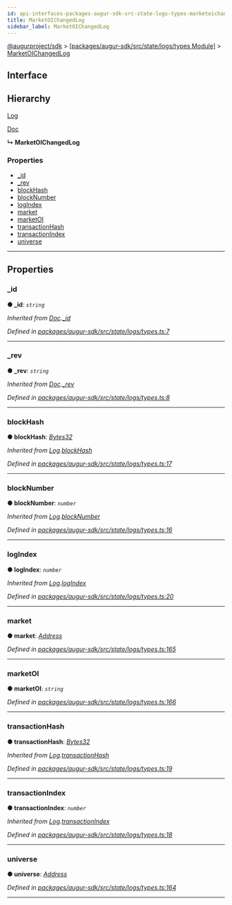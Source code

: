 ```yaml
---
id: api-interfaces-packages-augur-sdk-src-state-logs-types-marketoichangedlog
title: MarketOIChangedLog
sidebar_label: MarketOIChangedLog
---
```


[@augurproject/sdk](api-readme.md) > [[packages/augur-sdk/src/state/logs/types Module]](api-modules-packages-augur-sdk-src-state-logs-types-module.md) > [MarketOIChangedLog](api-interfaces-packages-augur-sdk-src-state-logs-types-marketoichangedlog.md)

## Interface

## Hierarchy

 [Log](api-interfaces-packages-augur-sdk-src-state-logs-types-log.md)

 [Doc](api-interfaces-packages-augur-sdk-src-state-logs-types-doc.md)

**↳ MarketOIChangedLog**

### Properties

* [_id](api-interfaces-packages-augur-sdk-src-state-logs-types-marketoichangedlog.md#_id)
* [_rev](api-interfaces-packages-augur-sdk-src-state-logs-types-marketoichangedlog.md#_rev)
* [blockHash](api-interfaces-packages-augur-sdk-src-state-logs-types-marketoichangedlog.md#blockhash)
* [blockNumber](api-interfaces-packages-augur-sdk-src-state-logs-types-marketoichangedlog.md#blocknumber)
* [logIndex](api-interfaces-packages-augur-sdk-src-state-logs-types-marketoichangedlog.md#logindex)
* [market](api-interfaces-packages-augur-sdk-src-state-logs-types-marketoichangedlog.md#market)
* [marketOI](api-interfaces-packages-augur-sdk-src-state-logs-types-marketoichangedlog.md#marketoi)
* [transactionHash](api-interfaces-packages-augur-sdk-src-state-logs-types-marketoichangedlog.md#transactionhash)
* [transactionIndex](api-interfaces-packages-augur-sdk-src-state-logs-types-marketoichangedlog.md#transactionindex)
* [universe](api-interfaces-packages-augur-sdk-src-state-logs-types-marketoichangedlog.md#universe)

---

## Properties

<a id="_id"></a>

###  _id

**● _id**: *`string`*

*Inherited from [Doc](api-interfaces-packages-augur-sdk-src-state-logs-types-doc.md).[_id](api-interfaces-packages-augur-sdk-src-state-logs-types-doc.md#_id)*

*Defined in [packages/augur-sdk/src/state/logs/types.ts:7](https://github.com/AugurProject/augur/blob/a689f5d0f9/packages/augur-sdk/src/state/logs/types.ts#L7)*

___
<a id="_rev"></a>

###  _rev

**● _rev**: *`string`*

*Inherited from [Doc](api-interfaces-packages-augur-sdk-src-state-logs-types-doc.md).[_rev](api-interfaces-packages-augur-sdk-src-state-logs-types-doc.md#_rev)*

*Defined in [packages/augur-sdk/src/state/logs/types.ts:8](https://github.com/AugurProject/augur/blob/a689f5d0f9/packages/augur-sdk/src/state/logs/types.ts#L8)*

___
<a id="blockhash"></a>

###  blockHash

**● blockHash**: *[Bytes32](api-modules-packages-augur-sdk-src-state-logs-types-module.md#bytes32)*

*Inherited from [Log](api-interfaces-packages-augur-sdk-src-state-logs-types-log.md).[blockHash](api-interfaces-packages-augur-sdk-src-state-logs-types-log.md#blockhash)*

*Defined in [packages/augur-sdk/src/state/logs/types.ts:17](https://github.com/AugurProject/augur/blob/a689f5d0f9/packages/augur-sdk/src/state/logs/types.ts#L17)*

___
<a id="blocknumber"></a>

###  blockNumber

**● blockNumber**: *`number`*

*Inherited from [Log](api-interfaces-packages-augur-sdk-src-state-logs-types-log.md).[blockNumber](api-interfaces-packages-augur-sdk-src-state-logs-types-log.md#blocknumber)*

*Defined in [packages/augur-sdk/src/state/logs/types.ts:16](https://github.com/AugurProject/augur/blob/a689f5d0f9/packages/augur-sdk/src/state/logs/types.ts#L16)*

___
<a id="logindex"></a>

###  logIndex

**● logIndex**: *`number`*

*Inherited from [Log](api-interfaces-packages-augur-sdk-src-state-logs-types-log.md).[logIndex](api-interfaces-packages-augur-sdk-src-state-logs-types-log.md#logindex)*

*Defined in [packages/augur-sdk/src/state/logs/types.ts:20](https://github.com/AugurProject/augur/blob/a689f5d0f9/packages/augur-sdk/src/state/logs/types.ts#L20)*

___
<a id="market"></a>

###  market

**● market**: *[Address](api-modules-packages-augur-sdk-src-state-logs-types-module.md#address)*

*Defined in [packages/augur-sdk/src/state/logs/types.ts:165](https://github.com/AugurProject/augur/blob/a689f5d0f9/packages/augur-sdk/src/state/logs/types.ts#L165)*

___
<a id="marketoi"></a>

###  marketOI

**● marketOI**: *`string`*

*Defined in [packages/augur-sdk/src/state/logs/types.ts:166](https://github.com/AugurProject/augur/blob/a689f5d0f9/packages/augur-sdk/src/state/logs/types.ts#L166)*

___
<a id="transactionhash"></a>

###  transactionHash

**● transactionHash**: *[Bytes32](api-modules-packages-augur-sdk-src-state-logs-types-module.md#bytes32)*

*Inherited from [Log](api-interfaces-packages-augur-sdk-src-state-logs-types-log.md).[transactionHash](api-interfaces-packages-augur-sdk-src-state-logs-types-log.md#transactionhash)*

*Defined in [packages/augur-sdk/src/state/logs/types.ts:19](https://github.com/AugurProject/augur/blob/a689f5d0f9/packages/augur-sdk/src/state/logs/types.ts#L19)*

___
<a id="transactionindex"></a>

###  transactionIndex

**● transactionIndex**: *`number`*

*Inherited from [Log](api-interfaces-packages-augur-sdk-src-state-logs-types-log.md).[transactionIndex](api-interfaces-packages-augur-sdk-src-state-logs-types-log.md#transactionindex)*

*Defined in [packages/augur-sdk/src/state/logs/types.ts:18](https://github.com/AugurProject/augur/blob/a689f5d0f9/packages/augur-sdk/src/state/logs/types.ts#L18)*

___
<a id="universe"></a>

###  universe

**● universe**: *[Address](api-modules-packages-augur-sdk-src-state-logs-types-module.md#address)*

*Defined in [packages/augur-sdk/src/state/logs/types.ts:164](https://github.com/AugurProject/augur/blob/a689f5d0f9/packages/augur-sdk/src/state/logs/types.ts#L164)*

___

